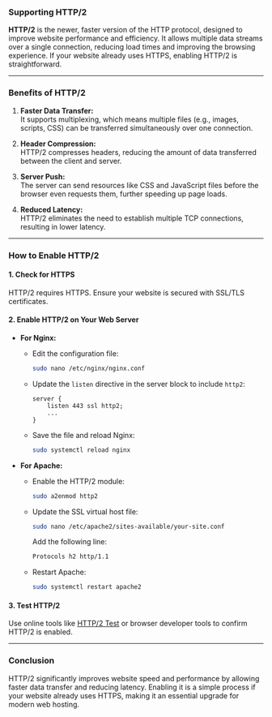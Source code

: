 ### **Supporting HTTP/2**

**HTTP/2** is the newer, faster version of the HTTP protocol, designed to improve website performance and efficiency. It allows multiple data streams over a single connection, reducing load times and improving the browsing experience. If your website already uses HTTPS, enabling HTTP/2 is straightforward.

---

### **Benefits of HTTP/2**

1. **Faster Data Transfer:**  
   It supports multiplexing, which means multiple files (e.g., images, scripts, CSS) can be transferred simultaneously over one connection.

2. **Header Compression:**  
   HTTP/2 compresses headers, reducing the amount of data transferred between the client and server.

3. **Server Push:**  
   The server can send resources like CSS and JavaScript files before the browser even requests them, further speeding up page loads.

4. **Reduced Latency:**  
   HTTP/2 eliminates the need to establish multiple TCP connections, resulting in lower latency.

---

### **How to Enable HTTP/2**

#### 1. **Check for HTTPS**
   HTTP/2 requires HTTPS. Ensure your website is secured with SSL/TLS certificates.

#### 2. **Enable HTTP/2 on Your Web Server**

- **For Nginx:**
  - Edit the configuration file:  
    ```bash
    sudo nano /etc/nginx/nginx.conf
    ```
  - Update the `listen` directive in the server block to include `http2`:  
    ```nginx
    server {
        listen 443 ssl http2;
        ...
    }
    ```
  - Save the file and reload Nginx:  
    ```bash
    sudo systemctl reload nginx
    ```

- **For Apache:**
  - Enable the HTTP/2 module:  
    ```bash
    sudo a2enmod http2
    ```
  - Update the SSL virtual host file:  
    ```bash
    sudo nano /etc/apache2/sites-available/your-site.conf
    ```
    Add the following line:  
    ```apache
    Protocols h2 http/1.1
    ```
  - Restart Apache:  
    ```bash
    sudo systemctl restart apache2
    ```

#### 3. **Test HTTP/2**
   Use online tools like [HTTP/2 Test](https://tools.keycdn.com/http2-test) or browser developer tools to confirm HTTP/2 is enabled.

---

### **Conclusion**

HTTP/2 significantly improves website speed and performance by allowing faster data transfer and reducing latency. Enabling it is a simple process if your website already uses HTTPS, making it an essential upgrade for modern web hosting.